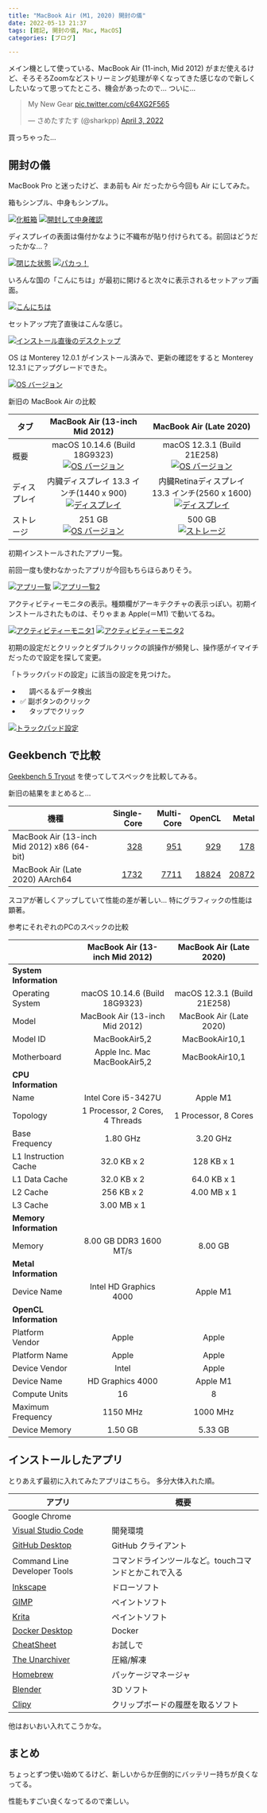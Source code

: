 ```yaml
---
title: "MacBook Air (M1, 2020) 開封の儀"
date: 2022-05-13 21:37
tags: [雑記, 開封の儀, Mac, MacOS]
categories: [ブログ]

---
```


メイン機として使っている、MacBook Air (11-inch, Mid 2012) がまだ使えるけど、そろそろZoomなどストリーミング処理が辛くなってきた感じなので新しくしたいなって思ってたところ、機会があったので... ついに...

<blockquote class="twitter-tweet"><p lang="en" dir="ltr">My New Gear <a href="https://t.co/c64XG2F565">pic.twitter.com/c64XG2F565</a></p>&mdash; さめたすたす (@sharkpp) <a href="https://twitter.com/sharkpp/status/1510520564670398465?ref_src=twsrc%5Etfw">April 3, 2022</a></blockquote> <script async src="https://platform.twitter.com/widgets.js" charset="utf-8"></script>

買っちゃった...

## 開封の儀

MacBook Pro と迷ったけど、まあ前も Air だったから今回も Air にしてみた。

箱もシンプル、中身もシンプル。

[<img src="{{ thumbnail('/images/20220323_box1.png', 640, 640) }}" alt="化粧箱">](/images/20220323_box1.jpg) [<img src="{{ thumbnail('/images/20220323_box2.png', 640, 640) }}" alt="開封して中身確認">](/images/20220323_box2.jpg)

ディスプレイの表面は傷付かなように不織布が貼り付けられてる。前回はどうだったかな...？

[<img src="{{ thumbnail('/images/20220323_macbookair1.png', 640, 640) }}" alt="閉じた状態">](/images/20220323_macbookair1.png) [<img src="{{ thumbnail('/images/20220323_macbookair2.png', 640, 640) }}" alt="パカっ！">](/images/20220323_macbookair2.jpg)

いろんな国の「こんにちは」が最初に開けると次々に表示されるセットアップ画面。

[<img src="{{ thumbnail('/images/20220323_macbookair3.png', 640, 640) }}" alt="こんにちは">](/images/20220323_macbookair3.jpg)

セットアップ完了直後はこんな感じ。

[<img src="{{ thumbnail('/images/20220403_desktop1.png', 640, 640) }}" alt="インストール直後のデスクトップ">](/images/20220403_desktop1.png)

OS は Monterey 12.0.1 がインストール済みで、更新の確認をすると Monterey 12.3.1 にアップグレードできた。

[<img src="{{ thumbnail('/images/20220403_desktop2.png', 640, 640) }}" alt="OS バージョン">](/images/20220403_desktop2.png)

新旧の MacBook Air の比較

| タブ | MacBook Air (13-inch Mid 2012)  | MacBook Air (Late 2020)     |
|-|:-:|:-:|
|概要|macOS 10.14.6 (Build 18G9323)<br/>[<img src="{{ thumbnail('/images/20220507_about_oldmac_summary.png', 96, 96) }}" alt="OS バージョン">](/images/20220507_about_oldmac_summary.png)|macOS 12.3.1 (Build 21E258)<br/>[<img src="{{ thumbnail('/images/20220503_about_mac_summary.png', 96, 96) }}" alt="OS バージョン">](/images/20220503_about_mac_summary.png)|
|ディスプレイ|内臓ディスプレイ 13.3 インチ(1440 x 900)<br/>[<img src="{{ thumbnail('/images/20220507_about_oldmac_display.png', 96, 96) }}" alt="ディスプレイ">](/images/20220507_about_oldmac_display.png)|内臓Retinaディスプレイ 13.3 インチ(2560 x 1600)<br/>[<img src="{{ thumbnail('/images/20220507_about_mac_display.png', 96, 96) }}" alt="ディスプレイ">](/images/20220507_about_mac_display.png)|
|ストレージ|251 GB<br/>[<img src="{{ thumbnail('/images/20220507_about_oldmac_storage.png', 96, 96) }}" alt="OS バージョン">](/images/20220507_about_oldmac_storage.png)|500 GB<br/>[<img src="{{ thumbnail('/images/20220510_about_mac_storage.png', 96, 96) }}" alt="ストレージ">](/images/20220510_storag20220510_about_mac_storagee_using.png)|

初期インストールされたアプリ一覧。

前回一度も使わなかったアプリが今回もちらほらありそう。

[<img src="{{ thumbnail('/images/20220403_apps1.png', 640, 640) }}" alt="アプリ一覧">](/images/20220403_apps1.png) [<img src="{{ thumbnail('/images/20220403_apps2.png', 640, 640) }}" alt="アプリ一覧2">](/images/20220403_apps2.png)

アクティビティーモニタの表示。種類欄がアーキテクチャの表示っぽい。初期インストールされたものは、そりゃまぁ Apple(＝M1) で動いてるね。

[<img src="{{ thumbnail('/images/20220403_taskmgr1.png', 640, 640) }}" alt="アクティビティーモニタ1">](/images/20220403_taskmgr1.png) [<img src="{{ thumbnail('/images/20220403_taskmgr2.png', 640, 640) }}" alt="アクティビティーモニタ2">](/images/20220403_taskmgr2.png)

初期の設定だとクリックとダブルクリックの誤操作が頻発し、操作感がイマイチだったので設定を探して変更。

「トラックパッドの設定」に該当の設定を見つけた。

* 　 調べる＆データ検出
* ✅ 副ボタンのクリック
* 　 タップでクリック

[<img src="{{ thumbnail('/images/20220411_trackpad_config.png', 640, 640) }}" alt="トラックパッド設定">](/images/20220411_trackpad_config.png)

## Geekbench で比較

[Geekbench 5 Tryout](https://www.geekbench.com/) を使ってしてスペックを比較してみる。

新旧の結果をまとめると...

|機種|Single-Core|Multi-Core|OpenCL|Metal|
|-|-:|-:|-:|-:|
|MacBook Air (13-inch Mid 2012) x86 (64-bit)|[328](https://browser.geekbench.com/v5/cpu/14758525)|[951](https://browser.geekbench.com/v5/cpu/14758525)|[929](https://browser.geekbench.com/v5/compute/4783629)|[178](https://browser.geekbench.com/v5/compute/4785033)|
|MacBook Air (Late 2020) AArch64|[1732](https://browser.geekbench.com/v5/cpu/14192043)|[7711](https://browser.geekbench.com/v5/cpu/14192043)|[18824](https://browser.geekbench.com/v5/compute/4630141)|[20872](https://browser.geekbench.com/v5/compute/4783614)|

スコアが著しくアップしていて性能の差が著しい...
特にグラフィックの性能は顕著。

参考にそれぞれのPCのスペックの比較

|                      | MacBook Air (13-inch Mid 2012)  | MacBook Air (Late 2020)     |
|-|:-:|:-:|
|**System Information**|                                 |                             |
| Operating System     | macOS 10.14.6 (Build 18G9323)   | macOS 12.3.1 (Build 21E258) |
| Model                | MacBook Air (13-inch Mid 2012)  | MacBook Air (Late 2020)     |
| Model ID             | MacBookAir5,2                   | MacBookAir10,1              |
| Motherboard          | Apple Inc. Mac MacBookAir5,2    | MacBookAir10,1              |
|**CPU Information**   |                                 |                             |
| Name                 | Intel Core i5-3427U             | Apple M1                    |
| Topology             | 1 Processor, 2 Cores, 4 Threads | 1 Processor, 8 Cores        |
| Base Frequency       | 1.80 GHz                        | 3.20 GHz                    |
| L1 Instruction Cache | 32.0 KB x 2                     | 128 KB x 1                  |
| L1 Data Cache        | 32.0 KB x 2                     | 64.0 KB x 1                 |
| L2 Cache             | 256 KB x 2                      | 4.00 MB x 1                 |
| L3 Cache             | 3.00 MB x 1                     |                             |
|**Memory Information**|                                 |                             |
| Memory               | 8.00 GB DDR3 1600 MT/s          | 8.00 GB                     |
|**Metal Information** |                                 |                             |
| Device Name          | Intel HD Graphics 4000          | Apple M1                    |
|**OpenCL Information**|                                 |                             |
| Platform Vendor      | Apple                           | Apple                       |
| Platform Name        | Apple                           | Apple                       |
| Device Vendor        | Intel                           | Apple                       |
| Device Name          | HD Graphics 4000                | Apple M1                    |
| Compute Units        | 16                              | 8                           |
| Maximum Frequency    | 1150 MHz                        | 1000 MHz                    |
| Device Memory        | 1.50 GB                         | 5.33 GB                     |

## インストールしたアプリ

とりあえず最初に入れてみたアプリはこちら。
多分大体入れた順。

|アプリ|概要|
|-|-|
|Google Chrome||
|[Visual Studio Code](https://code.visualstudio.com/)|開発環境|
|[GitHub Desktop](https://desktop.github.com/)|GitHub クライアント|
|Command Line Developer Tools|コマンドラインツールなど。touchコマンドとかこれで入る|
[Inkscape](https://inkscape.org/)|ドローソフト|
[GIMP](https://www.gimp.org/)|ペイントソフト|
[Krita](https://krita.org/)|ペイントソフト|
[Docker Desktop](https://www.docker.com/)|Docker|
|[CheatSheet](https://www.mediaatelier.com/CheatSheet/)|お試しで|
|[The Unarchiver](https://apps.apple.com/jp/app/the-unarchiver/id425424353?mt=12)|圧縮/解凍|
|[Homebrew](https://brew.sh/index_ja)|パッケージマネージャ|
|[Blender](https://www.blender.org/)|3D ソフト|
|[Clipy](https://github.com/Clipy/Clipy/releases)|クリップボードの履歴を取るソフト|

他はおいおい入れてこうかな。

## まとめ

ちょっとずつ使い始めてるけど、新しいからか圧倒的にバッテリー持ちが良くなってる。

性能もすごい良くなってるので楽しい。
